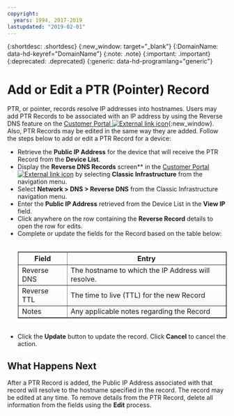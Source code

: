 ```yaml
---
copyright:
  years: 1994, 2017-2019
lastupdated: "2019-02-01"
---
```


{:shortdesc: .shortdesc}
{:new_window: target="_blank"}
{:DomainName: data-hd-keyref="DomainName"}
{:note: .note}
{:important: .important}
{:deprecated: .deprecated}
{:generic: data-hd-programlang="generic"}

# Add or Edit a PTR (Pointer) Record

PTR, or pointer, records resolve IP addresses into hostnames. Users may add PTR Records to be associated with an IP address by using the Reverse DNS feature on the [Customer Portal ![External link icon](../../icons/launch-glyph.svg "External link icon")](https://{DomainName}/){:new_window}. Also, PTR Records may be edited in the same way they are added. Follow the steps below to add or edit a PTR Record for a device:

* Retrieve the **Public IP Address** for the device that will receive the PTR Record from the **Device List**.
* Display the **Reverse DNS Records** screen** in the [Customer Portal ![External link icon](../../icons/launch-glyph.svg "External link icon")](https://{DomainName}/) by selecting **Classic Infrastructure** from the navigation menu. 
* Select **Network > DNS > Reverse DNS** from the Classic Infrastructure navigation menu.
* Enter the **Public IP Address** retrieved from the Device List in the **View IP** field.
* Click anywhere on the row containing the **Reverse Record** details to open the row for edits.
* Complete or update the fields for the Record based on the table below:<br/><br/><table border="1"><tbody><tr><th>Field</th><th>Entry</th></tr><tr><td>Reverse DNS</td><td>The hostname to which the IP Address will resolve.</td></tr><tr><td>Reverse TTL</td><td>The time to live (TTL) for the new Record</td></tr><tr><td>Notes</td><td>Any applicable notes regarding the Record</td></tr></tbody></table><br/>
* Click the **Update** button to update the record. Click **Cancel** to cancel the action.

## What Happens Next

After a PTR Record is added, the Public IP Address associated with that record will resolve to the hostname specified in the record. The record may be edited at any time. To remove details from the PTR Record, delete all information from the fields using the **Edit** process.
